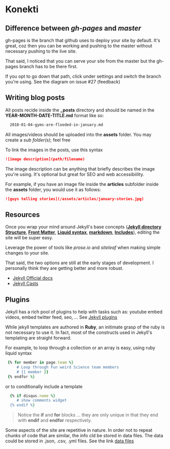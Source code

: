# Konekti
## Difference between *gh-pages* and *master*
gh-pages is the branch that github uses to deploy your site by default. It's great, coz then you can be working and pushing to the master without necessary pushing to the live site.

That said, I noticed that you can serve your site from the master but the gh-pages branch has to be there first. 

If you opt to go down that path, click under settings and switch the branch you're using. See the diagram on issue #27 (feedback)

## Writing blog posts
All posts recide inside the **_posts** directory and should be named in the **YEAR-MONTH-DATE-TITLE.md** format like so:

```markdown
  2018-01-04-gyms-are-flooded-in-january.md
```

All images/videos should be uploaded into the **assets** folder. You may create a *sub folder(s)*; feel free

To link the images in the posts, use this syntax

```markdown
![image description](path/filename)
``` 

The image description can be anything that briefly describes the image you're using. It's optional but great for SEO and web accessibiility.

For example, if you have an image file inside the **articles** subfolder inside the **assets** folder, you would use it as follows:

```markdown
![guys telling stories](/assets/articles/january-stories.jpg)
``` 
## Resources

Once you wrap your mind around Jekyll's base concepts
(**[Jekyll directory Structure](https://jekyllrb.com/docs/structure/)**,
**[Front Matter](https://learn.cloudcannon.com/jekyll-front-matter/)**,
**[Liquid syntax](https://learn.cloudcannon.com/jekyll-liquid/)**,
**[markdown](https://github.com/adam-p/markdown-here/wiki/Markdown-Cheatsheet)**,
**[Includes](https://learn.cloudcannon.com/jekyll-includes/)**), editing the site will be super easy. 

Leverage the power of tools like *prose.io* and *siteleaf*  when making simple changes to your site.

That said, the two options are still at the early stages of development. I personally think they are getting better and more robust. 


* [Jekyll Official docs](https://jekyllrb.com/docs/)
* [Jekyll Casts](https://learn.cloudcannon.com/)

## Plugins
Jekyll has a rich pool of plugins to help with tasks such as: youtube embed videos, embed twitter feed, seo,  ... See [Jekyll plugins](https://jekyllrb.com/docs/plugins/)

While jekyll templates are authored in **Ruby**, an initimate grasp of the ruby is not necessary to use it. In fact, most of the constructs used in Jekyll's templating are straight forward.

For example, to loop through a collection or an array is easy, using ruby liquid syntax 
 
```Ruby
 {% for member in page.team %}
     # Loop through Fun weird Science team members  
     # {{ member }}
 {% endfor %}
``` 

or to conditionally include a template

```Ruby
  {% if disqus.name %}
     # show comments widget
  {% endif %}
```

> Notice the **if** and **for** blocks ... they are only unique in that they end with **endif** and **endfor** respectively.

Some aspects of the site are repetitive in nature. In order not to repeat chunks of code that are similar, the info cld be stored in data files. The data could be stored in .json, .csv, .yml files. See the link [data files](https://m.signalvnoise.com/jousting-with-jekyll-20687ceea042)




